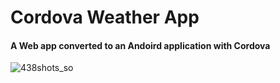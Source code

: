 # Cordova Weather App
#### A Web app converted to an Andoird application with Cordova


![438shots_so](https://github.com/IORD1/weather/assets/91962775/5a8defb5-8cf2-41f2-842a-3f547151ab07)
